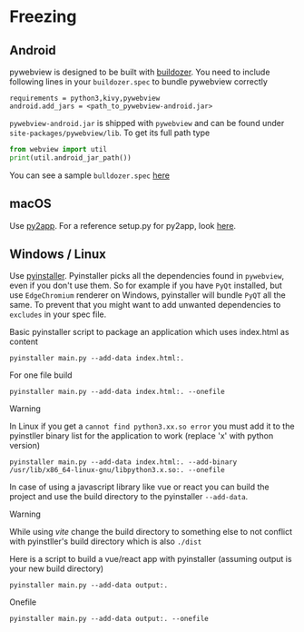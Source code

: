 # Freezing

## Android

pywebview is designed to be built with [buildozer](https://buildozer.readthedocs.io/en/latest/). You need to include following lines in your `buildozer.spec` to bundle pywebview correctly

``` spec
requirements = python3,kivy,pywebview
android.add_jars = <path_to_pywebview-android.jar>
```

`pywebview-android.jar` is shipped with `pywebview` and can be found under `site-packages/pywebview/lib`. To get its full path type

``` python
from webview import util
print(util.android_jar_path())
```

You can see a sample `bulldozer.spec` [here](https://github.com/r0x0r/pywebview/blob/master/examples/todos/bulldozer.spec)

## macOS

Use [py2app](https://py2app.readthedocs.io/en/latest/). For a reference setup.py for py2app, look [here](https://github.com/r0x0r/pywebview/blob/master/examples/py2app_setup.py).

## Windows / Linux

Use [pyinstaller](https://www.pyinstaller.org/). Pyinstaller picks all the dependencies found in `pywebview`, even if you don't use them. So for example if you have `PyQt` installed, but use `EdgeChromium` renderer on Windows, pyinstaller will bundle `PyQT` all the same. To prevent that you might want to add unwanted dependencies to `excludes` in your spec file.

Basic pyinstaller script to package an application which uses index.html as content
``` shell
pyinstaller main.py --add-data index.html:.
```
For one file build
``` shell
pyinstaller main.py --add-data index.html:. --onefile
```
>[!warning]
>In Linux if you get a `cannot find python3.xx.so error` you must add it to the pyinstller binary list for the application to work (replace 'x' with python version)
>``` shell
>pyinstaller main.py --add-data index.html:. --add-binary /usr/lib/x86_64-linux-gnu/libpython3.x.so:. --onefile
>```

In case of using a javascript library like vue or react you can build the project and use the build directory to the pyinstaller `--add-data`.
>[!warning]
>While using *vite* change the build directory to something else to not conflict with pyinstller's build directory which is also `./dist`

Here is a script to build a vue/react app with pyinstaller (assuming output is your new build directory)
``` shell
pyinstaller main.py --add-data output:.
```
Onefile
``` shell
pyinstaller main.py --add-data output:. --onefile
```


